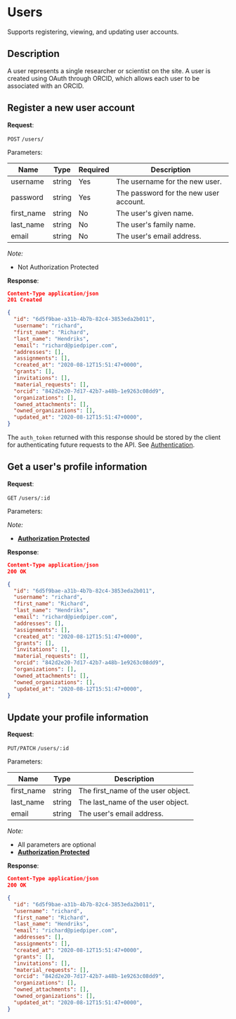 # Users
Supports registering, viewing, and updating user accounts.

## Description
A user represents a single researcher or scientist on the site. A user is created using OAuth through ORCID, which allows each user to be associated with an ORCID.


## Register a new user account

**Request**:

`POST` `/users/`

Parameters:

Name       | Type   | Required | Description
-----------|--------|----------|------------
username   | string | Yes      | The username for the new user.
password   | string | Yes      | The password for the new user account.
first_name | string | No       | The user's given name.
last_name  | string | No       | The user's family name.
email      | string | No       | The user's email address.

*Note:*

- Not Authorization Protected

**Response**:

```json
Content-Type application/json
201 Created

{
  "id": "6d5f9bae-a31b-4b7b-82c4-3853eda2b011",
  "username": "richard",
  "first_name": "Richard",
  "last_name": "Hendriks",
  "email": "richard@piedpiper.com",
  "addresses": [],
  "assignments": [],
  "created_at": "2020-08-12T15:51:47+0000",
  "grants": [],
  "invitations": [],
  "material_requests": [],
  "orcid": "842d2e20-7d17-42b7-a48b-1e9263c08dd9",
  "organizations": [],
  "owned_attachments": [],
  "owned_organizations": [],
  "updated_at": "2020-08-12T15:51:47+0000",
}
```

The `auth_token` returned with this response should be stored by the client for
authenticating future requests to the API. See [Authentication](authentication.md).


## Get a user's profile information

**Request**:

`GET` `/users/:id`

Parameters:

*Note:*

- **[Authorization Protected](authentication.md)**

**Response**:

```json
Content-Type application/json
200 OK

{
  "id": "6d5f9bae-a31b-4b7b-82c4-3853eda2b011",
  "username": "richard",
  "first_name": "Richard",
  "last_name": "Hendriks",
  "email": "richard@piedpiper.com",
  "addresses": [],
  "assignments": [],
  "created_at": "2020-08-12T15:51:47+0000",
  "grants": [],
  "invitations": [],
  "material_requests": [],
  "orcid": "842d2e20-7d17-42b7-a48b-1e9263c08dd9",
  "organizations": [],
  "owned_attachments": [],
  "owned_organizations": [],
  "updated_at": "2020-08-12T15:51:47+0000",
}
```


## Update your profile information

**Request**:

`PUT/PATCH` `/users/:id`

Parameters:

Name       | Type   | Description
-----------|--------|---
first_name | string | The first_name of the user object.
last_name  | string | The last_name of the user object.
email      | string | The user's email address.



*Note:*

- All parameters are optional
- **[Authorization Protected](authentication.md)**

**Response**:

```json
Content-Type application/json
200 OK

{
  "id": "6d5f9bae-a31b-4b7b-82c4-3853eda2b011",
  "username": "richard",
  "first_name": "Richard",
  "last_name": "Hendriks",
  "email": "richard@piedpiper.com",
  "addresses": [],
  "assignments": [],
  "created_at": "2020-08-12T15:51:47+0000",
  "grants": [],
  "invitations": [],
  "material_requests": [],
  "orcid": "842d2e20-7d17-42b7-a48b-1e9263c08dd9",
  "organizations": [],
  "owned_attachments": [],
  "owned_organizations": [],
  "updated_at": "2020-08-12T15:51:47+0000",
}
```
